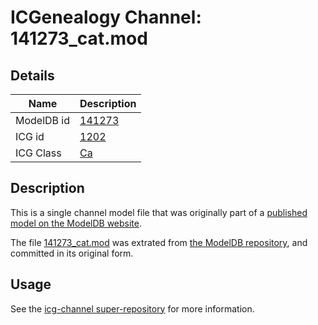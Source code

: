 # ICGenealogy Channel: 141273\_cat.mod

## Details

Name | Description
---- | -----------
ModelDB id | [141273](http://senselab.med.yale.edu/ModelDB/ShowModel.cshtml?model=141273)
ICG id | [1202](http://icg.neurotheory.ox.ac.uk/channels/3/1202)
ICG Class | [Ca](http://icg.neurotheory.ox.ac.uk/channels/3)

## Description

This is a single channel model file that was originally part of a [published model on the ModelDB website](http://senselab.med.yale.edu/mModelDB/ShowModel.cshtml?model=141273).

The file [141273\_cat.mod](141273_cat.mod) was extrated from [the ModelDB repository](http://senselab.med.yale.edu/ModelDB/ShowModel.cshtml?model=141273), and committed in its original form.

## Usage

See the [icg-channel super-repository](https://github.com/icgenealogy/icg-channels) for more information.